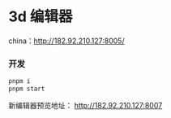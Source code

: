 # 3d 编辑器

china：http://182.92.210.127:8005/

### 开发

```bash
pnpm i
pnpm start
```

新编辑器预览地址： http://182.92.210.127:8007

